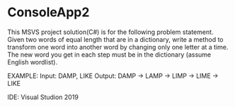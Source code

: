 # ConsoleApp2

This MSVS project solution(C#) is for the following problem statement.
Given two words of equal length that are in a dictionary, write a method to transform one word into another word by changing only one letter at a time. The new word you get in each step must be in the dictionary (assume English wordlist).

EXAMPLE: 
Input: DAMP, LIKE 
Output: DAMP -> LAMP -> LIMP -> LIME -> LIKE

IDE: Visual Studion 2019
